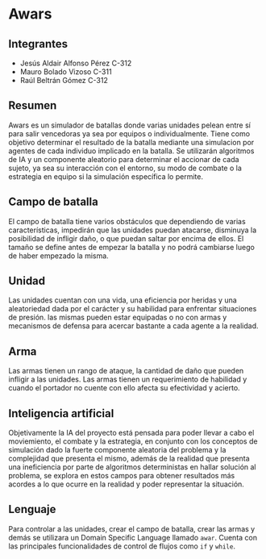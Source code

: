 # Awars

## Integrantes

- Jesús Aldair Alfonso Pérez C-312
- Mauro Bolado Vizoso C-311
- Raúl Beltrán Gómez C-312

## Resumen

Awars es un simulador de batallas donde varias unidades pelean entre sí para salir vencedoras ya sea por equipos o individualmente. 
Tiene como objetivo determinar el resultado de la batalla mediante una simulacion por agentes de cada individuo implicado en la batalla.
Se utilizarán algoritmos de IA y un componente aleatorio para determinar el accionar de cada sujeto, ya sea su interacción con el entorno,
su modo de combate o la estrategia en equipo si la simulación específica lo permite. 

## Campo de batalla

El campo de batalla tiene varios obstáculos que dependiendo de varias características, impedirán que las unidades puedan atacarse, disminuya la posibilidad de infligir daño, o que puedan saltar por encima de ellos. El tamaño se define antes de empezar la batalla y no podrá cambiarse luego de haber empezado la misma.

## Unidad

Las unidades cuentan con una vida, una eficiencia por heridas y una aleatoriedad dada por el carácter y su habilidad para enfrentar situaciones de presión. las mismas pueden estar equipadas o no con armas y mecanismos de defensa para acercar bastante a cada agente a la realidad.

## Arma

Las armas tienen un rango de ataque, la cantidad de daño que pueden infligir a las unidades. Las armas tienen un requerimiento de habilidad y cuando el portador no cuente con ello afecta su efectividad y acierto.

## Inteligencia artificial

Objetivamente la IA del proyecto está pensada para poder llevar a cabo el moviemiento, el combate y la estrategia, en conjunto con los conceptos de simulación dado la fuerte componente aleatoria del problema y la complejidad que presenta el mismo, además de la realidad que presenta una ineficiencia por parte de algoritmos deterministas en hallar solución al problema, se explora en estos campos para obtener resultados más acordes a lo que ocurre en la realidad y poder representar la situación.

## Lenguaje

Para controlar a las unidades, crear el campo de batalla, crear las armas y demás se utilizara un Domain Specific Language llamado `awar`. Cuenta con las principales funcionalidades de control de flujos como `if` y `while`.
